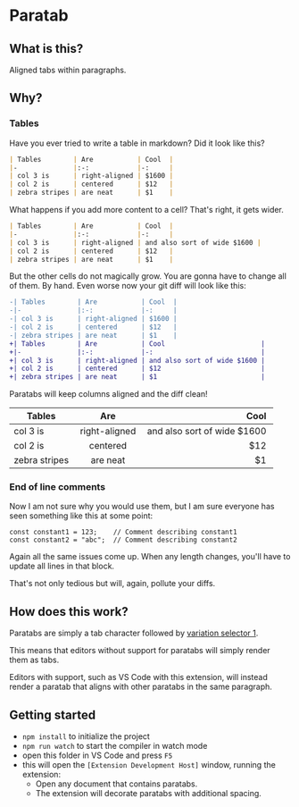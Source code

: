 # Paratab

## What is this?

Aligned tabs within paragraphs.

## Why?

### Tables

Have you ever tried to write a table in markdown? Did it look like this?

```md
| Tables        | Are           | Cool  |
|-              |:-:            |-:     |
| col 3 is      | right-aligned | $1600 |
| col 2 is      | centered      | $12   |
| zebra stripes | are neat      | $1    |
```

What happens if you add more content to a cell? That's right, it gets wider.

```md
| Tables        | Are           | Cool  |
|-              |:-:            |-:     |
| col 3 is      | right-aligned | and also sort of wide $1600 |
| col 2 is      | centered      | $12   |
| zebra stripes | are neat      | $1    |
```

But the other cells do not magically grow. You are gonna have to change all of them. By hand.
Even worse now your git diff will look like this:

```diff
-| Tables        | Are           | Cool  |
-|-              |:-:            |-:     |
-| col 3 is      | right-aligned | $1600 |
-| col 2 is      | centered      | $12   |
-| zebra stripes | are neat      | $1    |
+| Tables        | Are           | Cool                        |
+|-              |:-:            |-:                           |
+| col 3 is      | right-aligned | and also sort of wide $1600 |
+| col 2 is      | centered      | $12                         |
+| zebra stripes | are neat      | $1                          |
```

Paratabs will keep columns aligned and the diff clean!

| Tables	︀| Are	︀| Cool	︀|
|-|:-:|-:|
| col 3 is	︀| right-aligned	︀| and also sort of wide $1600	︀|
| col 2 is	︀| centered	︀| $12	︀|
| zebra stripes	︀| are neat	︀| $1	︀|

### End of line comments

Now I am not sure why you would use them, but I am sure everyone has seen something like this at some point:

```
const constant1 = 123;    // Comment describing constant1
const constant2 = "abc";  // Comment describing constant2
```

Again all the same issues come up. When any length changes, you'll have to update all lines in that block.

That's not only tedious but will, again, pollute your diffs.

## How does this work?

Paratabs are simply a tab character followed by [variation selector 1](https://en.wikipedia.org/wiki/Variation_Selectors_(Unicode_block)).

This means that editors without support for paratabs will simply render them as tabs.

Editors with support, such as VS Code with this extension, will instead render a paratab that aligns with other paratabs in the same paragraph.

## Getting started

* `npm install` to initialize the project
* `npm run watch` to start the compiler in watch mode
* open this folder in VS Code and press `F5`
* this will open the `[Extension Development Host]` window, running the extension:
  * Open any document that contains paratabs.
  * The extension will decorate paratabs with additional spacing.
